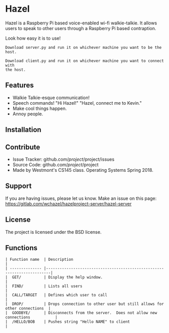 
Hazel
========

Hazel is a Raspberry Pi based voice-enabled wi-fi walkie-talkie.  It allows users to speak to other
users through a Raspberry Pi based contraption.

Look how easy it is to use!

    Download server.py and run it on whichever machine you want to be the host.

    Download client.py and run it on whichever machine you want to connect with
    the host.


Features
--------

- Walkie Talkie-esque communication!
- Speech commands!  "Hi Hazel!"  "Hazel, connect me to Kevin."
- Make cool things happen.
- Annoy people.

Installation
------------



Contribute
----------

- Issue Tracker: github.com/$project/$project/issues
- Source Code: github.com/$project/$project
- Made by Westmont's CS145 class.  Operating Systems Spring 2018.

Support
-------

If you are having issues, please let us know.
Make an issue on this page: https://gitlab.com/wchazel/hazelproject-server/hazel-server

License
-------

The project is licensed under the BSD license.


Functions
---------

    | Function name  | Description                                                            |
    | -------------- |------------------------------------------------------------------------|
    |  GET/          | Display the help window.                                               |
    |  FIND/         | Lists all users                                                        |
    |  CALL/TARGET   | Defines which user to call                                             |
    |  DROP/         | Drops connection to other user but still allows for other connections  |
    |  GOODBYE/      | Disconnects from the server.  Does not allow new connections           |
    |  /HELLO/BOB    | Pushes string "Hello NAME" to client                                   |
